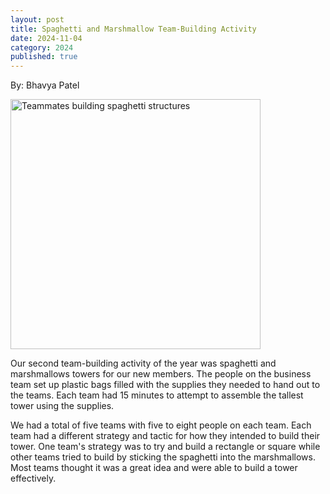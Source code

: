 ```yaml
---
layout: post
title: Spaghetti and Marshmallow Team-Building Activity  
date: 2024-11-04
category: 2024
published: true
---
```

By: Bhavya Patel

<img class="img-responsive" src="https://drive.google.com/thumbnail?id=1kNSmRBDuhfAv_smZfe5gorCqzoM9Uzud&sz=w600" data-fancybox alt="Teammates building spaghetti structures" width="400" />

Our second team-building activity of the year was spaghetti and marshmallows towers for our new members. The people on the business team set up plastic bags filled with the supplies they needed to hand out to the teams. Each team had 15 minutes to attempt to assemble the tallest tower using the supplies. 

We had a total of five teams with five to eight people on each team. Each team had a different strategy and tactic for how they intended to build their tower. One team's strategy was to try and build a rectangle or square while other teams tried to build by sticking the spaghetti into the marshmallows. Most teams thought it was a great idea and were able to build a tower effectively.